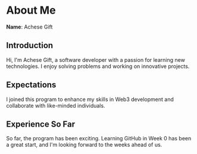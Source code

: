 # About Me

**Name**: Achese Gift

## Introduction
Hi, I'm Achese Gift, a software developer with a passion for learning new technologies. I enjoy solving problems and working on innovative projects.

## Expectations
I joined this program to enhance my skills in Web3 development and collaborate with like-minded individuals.

## Experience So Far
So far, the program has been exciting. Learning GitHub in Week 0 has been a great start, and I'm looking forward to the weeks ahead of us.